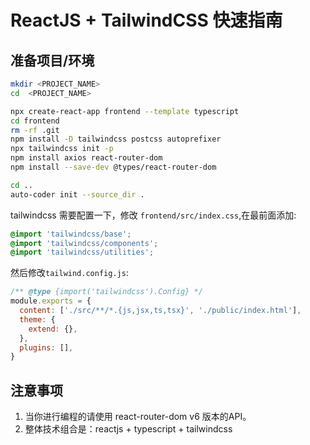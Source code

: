 # ReactJS + TailwindCSS 快速指南

## 准备项目/环境

```bash
mkdir <PROJECT_NAME>
cd  <PROJECT_NAME>

npx create-react-app frontend --template typescript
cd frontend
rm -rf .git
npm install -D tailwindcss postcss autoprefixer
npx tailwindcss init -p
npm install axios react-router-dom
npm install --save-dev @types/react-router-dom

cd ..
auto-coder init --source_dir .
```

tailwindcss 需要配置一下，修改 `frontend/src/index.css`,在最前面添加:

```css
@import 'tailwindcss/base';
@import 'tailwindcss/components';
@import 'tailwindcss/utilities';
```

然后修改`tailwind.config.js`:

```javascript
/** @type {import('tailwindcss').Config} */
module.exports = {  
  content: ['./src/**/*.{js,jsx,ts,tsx}', './public/index.html'],
  theme: {
    extend: {},
  },
  plugins: [],
}
```

## 注意事项

1. 当你进行编程的请使用 react-router-dom v6 版本的API。
2. 整体技术组合是：reactjs + typescript + tailwindcss

